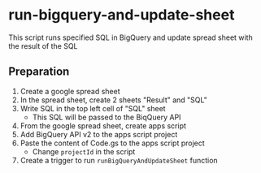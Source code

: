 # run-bigquery-and-update-sheet

This script runs specified SQL in BigQuery and update spread sheet with the result of the SQL

## Preparation

1. Create a google spread sheet
2. In the spread sheet, create 2 sheets "Result" and "SQL"
3. Write SQL in the top left cell of "SQL" sheet
    - This SQL will be passed to the BiqQuery API
4. From the google spread sheet, create apps script
5. Add BigQuery API v2 to the apps script project
5. Paste the content of Code.gs to the apps script project
    - Change `projectId` in the script
6. Create a trigger to run `runBigQueryAndUpdateSheet` function
